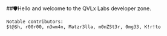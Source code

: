 ##🛡️Hello and welcome to the QVLx Labs developer zone.

    Notable contributors:
    $t@$h, r00r00, n3wm4n, Matzr3lla, m0nZSt3r, 0mg33, K!r!to
